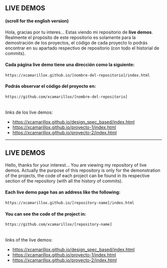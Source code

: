 ## LIVE DEMOS
#### (scroll for the english version)

Hola, gracias por tu interes... Estas viendo mi repositorio de **live demos**. Realmente el propósito de este repositorio es solamente para la demostración de los proyectos, el código de cada proyecto lo podrás encontrar en su apartado respectivo de repositorio (con todo el historial de commits). 


#### Cada página live demo tiene una dirección como la siguiente:
`https://xcamarillox.github.io/[nombre-del-repositorio]/index.html`


#### Podrás observar el código del proyecto en:
`https://github.com/xcamarillox/[nombre-del-repositorio]`
\
\
\
links de los live demos:
- https://xcamarillox.github.io/design_spec_based/index.html
- https://xcamarillox.github.io/proyecto-1/index.html
- https://xcamarillox.github.io/proyecto-2/index.html


____________________

## LIVE DEMOS

Hello, thanks for your interest... You are viewing my repository of live demos. Actually the purpose of this repository is only for the demonstration of the projects, the code of each project can be found in its respective section of the repository (with all the history of commits).

#### Each live demo page has an address like the following:
`https://xcamarillox.github.io/[repository-name]/index.html`


#### You can see the code of the project in:
`https://github.com/xcamarillox/[repository-name]`
\
\
\
links of the live demos:
- https://xcamarillox.github.io/design_spec_based/index.html
- https://xcamarillox.github.io/proyecto-1/index.html
- https://xcamarillox.github.io/proyecto-2/index.html
